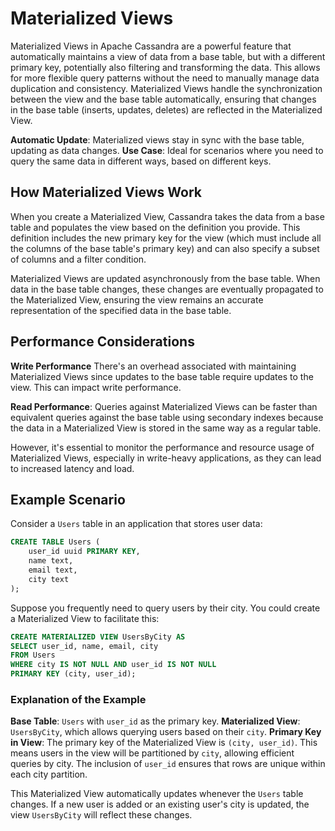 # Materialized Views

Materialized Views in Apache Cassandra are a powerful feature that automatically maintains a view of data from a base table, but with a different primary key, potentially also filtering and transforming the data. This allows for more flexible query patterns without the need to manually manage data duplication and consistency. Materialized Views handle the synchronization between the view and the base table automatically, ensuring that changes in the base table (inserts, updates, deletes) are reflected in the Materialized View.

**Automatic Update**: Materialized views stay in sync with the base table, updating as data changes.
**Use Case**: Ideal for scenarios where you need to query the same data in different ways, based on different keys.

## How Materialized Views Work

When you create a Materialized View, Cassandra takes the data from a base table and populates the view based on the definition you provide. This definition includes the new primary key for the view (which must include all the columns of the base table's primary key) and can also specify a subset of columns and a filter condition.

Materialized Views are updated asynchronously from the base table. When data in the base table changes, these changes are eventually propagated to the Materialized View, ensuring the view remains an accurate representation of the specified data in the base table.

## Performance Considerations

**Write Performance**
There's an overhead associated with maintaining Materialized Views since updates to the base table require updates to the view. This can impact write performance.

**Read Performance**:
Queries against Materialized Views can be faster than equivalent queries against the base table using secondary indexes because the data in a Materialized View is stored in the same way as a regular table.

However, it's essential to monitor the performance and resource usage of Materialized Views, especially in write-heavy applications, as they can lead to increased latency and load.

## Example Scenario

Consider a `Users` table in an application that stores user data:

```sql
CREATE TABLE Users (
    user_id uuid PRIMARY KEY,
    name text,
    email text,
    city text
);
```

Suppose you frequently need to query users by their city. You could create a Materialized View to facilitate this:

```sql
CREATE MATERIALIZED VIEW UsersByCity AS
SELECT user_id, name, email, city
FROM Users
WHERE city IS NOT NULL AND user_id IS NOT NULL
PRIMARY KEY (city, user_id);
```

### Explanation of the Example

**Base Table**: `Users` with `user_id` as the primary key.
**Materialized View**: `UsersByCity`, which allows querying users based on their `city`.
**Primary Key in View**: The primary key of the Materialized View is `(city, user_id)`. This means users in the view will be partitioned by `city`, allowing efficient queries by city. The inclusion of `user_id` ensures that rows are unique within each city partition.

This Materialized View automatically updates whenever the `Users` table changes. If a new user is added or an existing user's city is updated, the view `UsersByCity` will reflect these changes.
